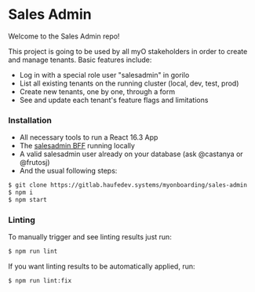 # Sales Admin
Welcome to the Sales Admin repo!

This project is going to be used by all myO stakeholders in order to create and manage tenants.
Basic features include:
* Log in with a special role user "salesadmin" in gorilo
* List all existing tenants on the running cluster (local, dev, test, prod)
* Create new tenants, one by one, through a form
* See and update each tenant's feature flags and limitations
    
### Installation

* All necessary tools to run a React 16.3 App
* The [salesadmin BFF](https://gitlab.haufedev.systems/myonboarding/my-salesadmin-service) running locally
* A valid salesadmin user already on your database (ask @castanya or @frutosj)
* And the usual following steps:

```sh
$ git clone https://gitlab.haufedev.systems/myonboarding/sales-admin
$ npm i
$ npm start
```

### Linting

To manually trigger and see linting results just run:

```sh
$ npm run lint
```

If you want linting results to be automatically applied, run:

```sh
$ npm run lint:fix
```